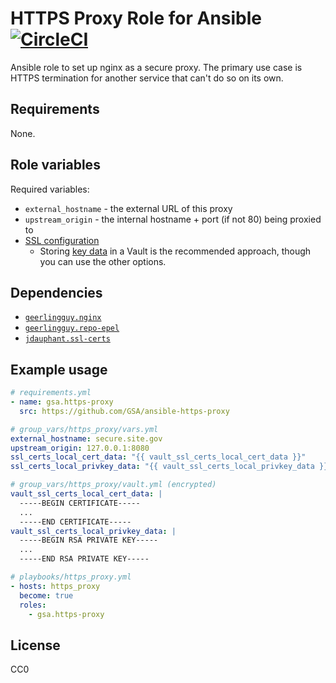 # HTTPS Proxy Role for Ansible [![CircleCI](https://circleci.com/gh/GSA/ansible-https-proxy.svg?style=svg)](https://circleci.com/gh/GSA/ansible-https-proxy)

Ansible role to set up nginx as a secure proxy. The primary use case is HTTPS termination for another service that can't do so on its own.

## Requirements

None.

## Role variables

Required variables:

* `external_hostname` - the external URL of this proxy
* `upstream_origin` - the internal hostname + port (if not 80) being proxied to
* [SSL configuration](https://github.com/jdauphant/ansible-role-ssl-certs#examples)
    * Storing [key data](https://github.com/jdauphant/ansible-role-ssl-certs#example-to-deploy-a-ssl-certificate-stored-in-variables) in a Vault is the recommended approach, though you can use the other options.

## Dependencies

* [`geerlingguy.nginx`](https://galaxy.ansible.com/geerlingguy/nginx/)
* [`geerlingguy.repo-epel`](https://galaxy.ansible.com/geerlingguy/repo-epel/)
* [`jdauphant.ssl-certs`](https://galaxy.ansible.com/jdauphant/ssl-certs/)

## Example usage

```yaml
# requirements.yml
- name: gsa.https-proxy
  src: https://github.com/GSA/ansible-https-proxy

# group_vars/https_proxy/vars.yml
external_hostname: secure.site.gov
upstream_origin: 127.0.0.1:8080
ssl_certs_local_cert_data: "{{ vault_ssl_certs_local_cert_data }}"
ssl_certs_local_privkey_data: "{{ vault_ssl_certs_local_privkey_data }}"

# group_vars/https_proxy/vault.yml (encrypted)
vault_ssl_certs_local_cert_data: |
  -----BEGIN CERTIFICATE-----
  ...
  -----END CERTIFICATE-----
vault_ssl_certs_local_privkey_data: |
  -----BEGIN RSA PRIVATE KEY-----
  ...
  -----END RSA PRIVATE KEY-----

# playbooks/https_proxy.yml
- hosts: https_proxy
  become: true
  roles:
    - gsa.https-proxy
```

## License

CC0
